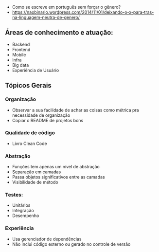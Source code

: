 - Como se escreve em português sem forçar o gênero?
 - https://naobinario.wordpress.com/2014/11/01/deixando-o-x-para-tras-na-linguagem-neutra-de-genero/

## Áreas de conhecimento e atuação:
- Backend
- Frontend
- Mobile
- Infra
- Big data
- Experiência de Usuário

## Tópicos Gerais

### Organização
- Observar a sua facilidade de achar as coisas como métrica pra necessidade de organização
- Copiar o README de projetos bons

### Qualidade de código
- Livro Clean Code

### Abstração
- Funções tem apenas um nível de abstração
- Separação em camadas
- Passa objetos significativos entre as camadas
- Visibilidade de método

### Testes:
- Unitários
- Integração
- Desempenho

### Experiência
- Usa gerenciador de dependências
- Não inclui código externo ou gerado no controle de versão
